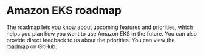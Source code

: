 # Amazon EKS roadmap<a name="roadmap"></a>

The roadmap lets you know about upcoming features and priorities, which helps you plan how you want to use Amazon EKS in the future\. You can also provide direct feedback to us about the priorities\. You can view the [roadmap](https://github.com/aws/containers-roadmap/projects/1?card_filter_query=eks) on GitHub\.
